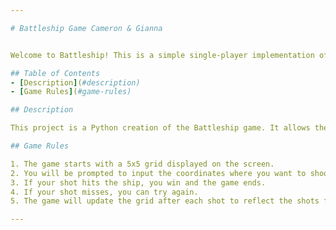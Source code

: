 ```yaml
---

# Battleship Game Cameron & Gianna


Welcome to Battleship! This is a simple single-player implementation of the classic board game Battleship.

## Table of Contents
- [Description](#description)
- [Game Rules](#game-rules)

## Description

This project is a Python creation of the Battleship game. It allows the player to shoot at a 5x5 grid, and if they hit the randomly placed ship, they win.

## Game Rules

1. The game starts with a 5x5 grid displayed on the screen.
2. You will be prompted to input the coordinates where you want to shoot. Coordinates should be in the format `X,#` (e.g., A,1).
3. If your shot hits the ship, you win and the game ends.
4. If your shot misses, you can try again.
5. The game will update the grid after each shot to reflect the shots fired.

---
```

